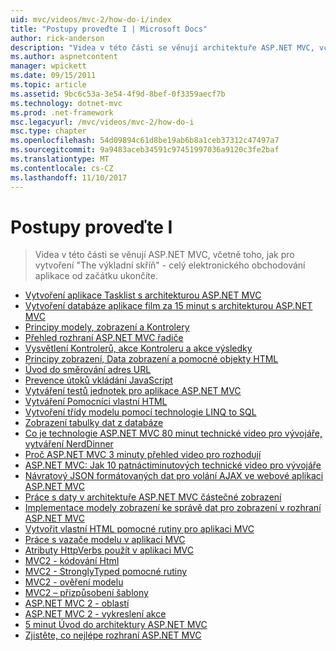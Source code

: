 ```yaml
---
uid: mvc/videos/mvc-2/how-do-i/index
title: "Postupy proveďte I | Microsoft Docs"
author: rick-anderson
description: "Videa v této části se věnují architektuře ASP.NET MVC, včetně toho, jak pro vytvoření aplikace celý elektronického obchodování od začátku ukončíte 'výkladní skříň,."
ms.author: aspnetcontent
manager: wpickett
ms.date: 09/15/2011
ms.topic: article
ms.assetid: 9bc6c53a-3e54-4f9d-8bef-0f3359aecf7b
ms.technology: dotnet-mvc
ms.prod: .net-framework
msc.legacyurl: /mvc/videos/mvc-2/how-do-i
msc.type: chapter
ms.openlocfilehash: 54d09894c61d8be19ab6b8a1ceb37312c47497a7
ms.sourcegitcommit: 9a9483aceb34591c97451997036a9120c3fe2baf
ms.translationtype: MT
ms.contentlocale: cs-CZ
ms.lasthandoff: 11/10/2017
---
```

<a name="how-do-i"></a>Postupy proveďte I
====================
> Videa v této části se věnují ASP.NET MVC, včetně toho, jak pro vytvoření "The výkladní skříň" - celý elektronického obchodování aplikace od začátku ukončíte.


- [Vytvoření aplikace Tasklist s architekturou ASP.NET MVC](creating-a-tasklist-application-with-aspnet-mvc.md)
- [Vytvoření databáze aplikace film za 15 minut s architekturou ASP.NET MVC](creating-a-movie-database-application-in-15-minutes-with-aspnet-mvc.md)
- [Principy modely, zobrazení a Kontrolery](understanding-models-views-and-controllers.md)
- [Přehled rozhraní ASP.NET MVC řadiče](aspnet-mvc-controller-overview.md)
- [Vysvětlení Kontrolerů, akce Kontroleru a akce výsledky](understanding-controllers-controller-actions-and-action-results.md)
- [Principy zobrazení, Data zobrazení a pomocné objekty HTML](understanding-views-view-data-and-html-helpers.md)
- [Úvod do směrování adres URL](an-introduction-to-url-routing.md)
- [Prevence útoků vkládání JavaScript](preventing-javascript-injection-attacks.md)
- [Vytváření testů jednotek pro aplikace ASP.NET MVC](creating-unit-tests-for-aspnet-mvc-applications.md)
- [Vytváření Pomocníci vlastní HTML](creating-custom-html-helpers.md)
- [Vytvoření třídy modelu pomocí technologie LINQ to SQL](creating-model-classes-with-linq-to-sql.md)
- [Zobrazení tabulky dat z databáze](displaying-a-table-of-database-data.md)
- [Co je technologie ASP.NET MVC 80 minut technické video pro vývojáře, vytváření NerdDinner](what-is-aspnet-mvc-80-minute-technical-video-for-developers-building-nerddinner.md)
- [Proč ASP.NET MVC 3 minuty přehled video pro rozhodují](why-aspnet-mvc-3-minute-overview-video-for-decision-makers.md)
- [ASP.NET MVC: Jak 10 patnáctiminutových technické video pro vývojáře](aspnet-mvc-how-10-minute-technical-video-for-developers.md)
- [Návratový JSON formátovaných dat pro volání AJAX ve webové aplikaci ASP.NET MVC](how-do-i-return-json-formatted-data-for-an-ajax-call-in-an-aspnet-mvc-web-application.md)
- [Práce s daty v architektuře ASP.NET MVC částečné zobrazení](how-do-i-work-with-data-in-aspnet-mvc-partial-views.md)
- [Implementace modely zobrazení ke správě dat pro zobrazení v rozhraní ASP.NET MVC](how-do-i-implement-view-models-to-manage-data-for-aspnet-mvc-views.md)
- [Vytvořit vlastní HTML pomocné rutiny pro aplikaci MVC](how-do-i-create-a-custom-html-helper-for-an-mvc-application.md)
- [Práce s vazače modelu v aplikaci MVC](how-do-i-work-with-model-binders-in-an-mvc-application.md)
- [Atributy HttpVerbs použít v aplikaci MVC](how-do-i-use-httpverbs-attributes-in-an-mvc-application.md)
- [MVC2 - kódování Html](mvc2-html-encoding.md)
- [MVC2 - StronglyTyped pomocné rutiny](mvc2-stronglytyped-helpers.md)
- [MVC2 - ověření modelu](mvc2-model-validation.md)
- [MVC2 – přizpůsobení šablony](mvc2-template-customization.md)
- [ASP.NET MVC 2 - oblastí](aspnet-mvc-2-areas.md)
- [ASP.NET MVC 2 - vykreslení akce](aspnet-mvc-2-render-action.md)
- [5 minut Úvod do architektury ASP.NET MVC](5-minute-introduction-to-aspnet-mvc.md)
- [Zjistěte, co nejlépe rozhraní ASP.NET MVC](how-to-best-learn-asp-net-mvc.md)
